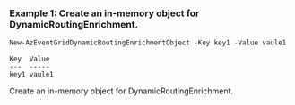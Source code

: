 ### Example 1: Create an in-memory object for DynamicRoutingEnrichment.
```powershell
New-AzEventGridDynamicRoutingEnrichmentObject -Key key1 -Value vaule1
```

```output
Key  Value
---  -----
key1 vaule1
```

Create an in-memory object for DynamicRoutingEnrichment.